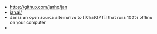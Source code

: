 - https://github.com/janhq/jan
- [jan.ai/](https://jan.ai/)
- Jan is an open source alternative to [[ChatGPT]] that runs 100% offline on your computer
-